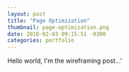 ```yaml
---
layout: post
title: "Page Optimization"
thumbnail: page-optimization.png
date: 2016-02-03 09:15:51 -0300
categories: portfolio
---
```

Hello world, I'm the wireframing post...'